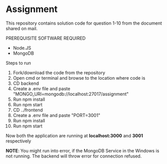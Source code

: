 # Assignment

This repository contains solution code for question 1-10 from the document shared on mail.<br>
<p>PREREQUISITE SOFTWARE REQUIRED</p>

<ul>
  <li>Node.JS</li>
  <li>MongoDB</li>
</ul>

<p>Steps to run</p>
<ol>
  <li>Fork/download the code from the repository</li>
  <li>Open cmd or terminal and browse to the location where code is</li>
  <li>CD backend</li>
  <li>Create a .env file and paste "MONGO_URI=mongodb://localhost:27017/assignment"</li>
  <li>Run npm install</li>
  <li>Run npm start</li>
  <li>CD ../frontend</li>
  <li>Create a .env file and paste "PORT=3001"</li>
  <li>Run npm install</li>
  <li>Run npm start</li>
</ol>

Now both the application are running at <strong>localhost:3000</strong> and <strong>3001</strong> respectively

<strong>NOTE</strong>: You might run into error, if the MongoDB Service in the Windows is not running. The backend will throw error for connection refused.
